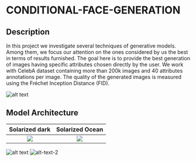 # CONDITIONAL-FACE-GENERATION

## Description
In this project we investigate several techniques of generative models. Among them, we focus our attention on the ones considered by us the best in terms of results furnished. The goal here is to provide the best generation of images having specific attributes chosen directly by the user. 
We work with CelebA dataset containing more than 200k images and 40 attributes annotations per image. The quality of the generated images is measured using the Fréchet Inception Distance (FID).

![alt text](https://user-images.githubusercontent.com/57104110/136570871-795253b7-f514-45d8-a471-0568c9cc618b.png)

## Model Architecture
Solarized dark             |  Solarized Ocean
:-------------------------:|:-------------------------:
![](https://user-images.githubusercontent.com/57104110/136572495-3c7b572a-9f6b-4018-9533-84acee5af049.png)  |  ![](https://user-images.githubusercontent.com/57104110/136572794-cbeed6a1-044a-4b60-b99d-04b7c922c6a0.png)



![alt text](https://user-images.githubusercontent.com/57104110/136572495-3c7b572a-9f6b-4018-9533-84acee5af049.png) ![alt-text-2](https://user-images.githubusercontent.com/57104110/136572794-cbeed6a1-044a-4b60-b99d-04b7c922c6a0.png)



